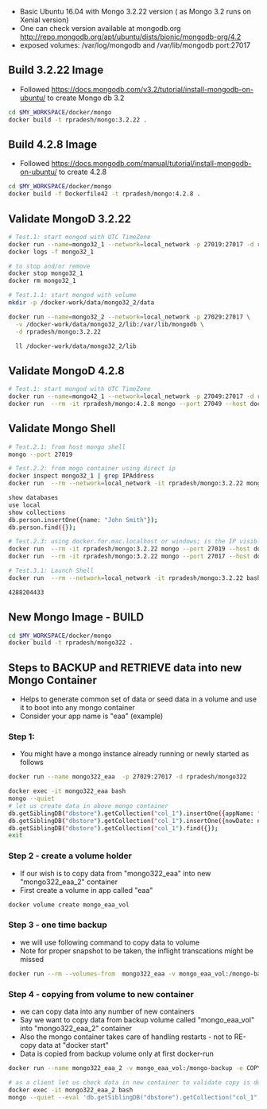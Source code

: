 * Basic Ubuntu 16.04 with Mongo 3.2.22 version ( as Mongo 3.2 runs on Xenial version)
* One can check version available at mongodb.org http://repo.mongodb.org/apt/ubuntu/dists/bionic/mongodb-org/4.2
* exposed volumes: /var/log/mongodb and /var/lib/mongodb port:27017
  
## Build 3.2.22 Image
* Followed https://docs.mongodb.com/v3.2/tutorial/install-mongodb-on-ubuntu/ to create Mongo db 3.2
```bash
cd $MY_WORKSPACE/docker/mongo
docker build -t rpradesh/mongo:3.2.22 .
```

## Build 4.2.8 Image
* Followed https://docs.mongodb.com/manual/tutorial/install-mongodb-on-ubuntu/ to create 4.2.8
```bash
cd $MY_WORKSPACE/docker/mongo
docker build -f Dockerfile42 -t rpradesh/mongo:4.2.8 .
```
  
## Validate MongoD 3.2.22
```bash
# Test.1: start mongod with UTC TimeZone
docker run --name=mongo32_1 --network=local_network -p 27019:27017 -d rpradesh/mongo:3.2.22 
docker logs -f mongo32_1

# to stop and/or remove
docker stop mongo32_1
docker rm mongo32_1

# Test.1.1: start mongod with volume 
mkdir -p /docker-work/data/mongo32_2/data

docker run --name=mongo32_2 --network=local_network -p 27029:27017 \
  -v /docker-work/data/mongo32_2/lib:/var/lib/mongodb \
  -d rpradesh/mongo:3.2.22 

  ll /docker-work/data/mongo32_2/lib
```

## Validate MongoD 4.2.8
```bash
# Test.1: start mongod with UTC TimeZone
docker run --name=mongo42_1 --network=local_network -p 27049:27017 -d rpradesh/mongo:4.2.8
docker run  --rm -it rpradesh/mongo:4.2.8 mongo --port 27049 --host docker.for.mac.localhost --quiet

```

## Validate Mongo Shell
```bash
# Test.2.1: from host mongo shell
mongo --port 27019

# Test.2.2: from mogo container using direct ip
docker inspect mongo32_1 | grep IPAddress
docker run  --rm --network=local_network -it rpradesh/mongo:3.2.22 mongo --port 27017 --host 172.18.0.2

show databases
use local
show collections
db.person.insertOne({name: "John Smith"});
db.person.find({});

# Test.2.3: using docker.for.mac.localhost or windows; is the IP visible to containers alone
docker run  --rm -it rpradesh/mongo:3.2.22 mongo --port 27019 --host docker.for.mac.localhost
docker run  --rm -it rpradesh/mongo:3.2.22 mongo --port 27017 --host docker.for.mac.localhost

# Test.3.1: Launch Shell
docker run  --rm --network=local_network -it rpradesh/mongo:3.2.22 bash

4288204433

```

## New Mongo Image - BUILD
```bash
cd $MY_WORKSPACE/docker/mongo
docker build -t rpradesh/mongo322 .
```

## Steps to BACKUP and RETRIEVE data into new Mongo Container
* Helps to generate common set of data or seed data in a volume and use it to boot into any mongo container
* Consider your app name is "eaa" (example)
  
### Step 1:
* You might have a mongo instance already running or newly started as follows
```bash
docker run --name mongo322_eaa  -p 27029:27017 -d rpradesh/mongo322

docker exec -it mongo322_eaa bash
mongo --quiet
# let us create data in above mongo container
db.getSiblingDB("dbstore").getCollection("col_1").insertOne({appName: "eaa 1" });
db.getSiblingDB("dbstore").getCollection("col_1").insertOne({nowDate: new Date() });
db.getSiblingDB("dbstore").getCollection("col_1").find({});
exit

```

### Step 2 - create a volume holder
* If our wish is to copy data from "mongo322_eaa" into new "mongo322_eaa_2" container 
* First create a volume in app called "eaa"

```bash
docker volume create mongo_eaa_vol
```

### Step 3 - one time backup
* we will use following command to copy data to volume
* Note for proper snapshot to be taken, the inflight transcations might be missed
```bash  
docker run --rm --volumes-from  mongo322_eaa -v mongo_eaa_vol:/mongo-backup -it ubuntu /bin/bash -c "cp -R /var/lib/mongodb/* /mongo-backup"
```

### Step 4 - copying from volume to new container
* we can copy data into any number of new containers
* Say we want to copy data from backup volume called "mongo_eaa_vol" into "mongo322_eaa_2" container
* Also the mongo container takes care of handling restarts - not to RE-copy data at "docker start"
* Data is copied from backup volume only at first docker-run
  
```bash
docker run --name mongo322_eaa_2 -v mongo_eaa_vol:/mongo-backup -e COPY_DATA_FROM=/mongo-backup -p 27039:27017 -d rpradesh/mongo322

# as a client let us check data in new container to validate copy is done
docker exec -it mongo322_eaa_2 bash
mongo --quiet --eval 'db.getSiblingDB("dbstore").getCollection("col_1").find({});'
```
